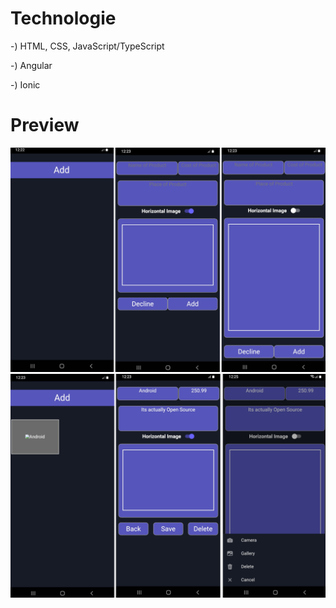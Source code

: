 # Technologie

-) HTML, CSS, JavaScript/TypeScript

-) Angular

-) Ionic

# Preview

![Preview_1](./src/assets/screenshots/Preview_1.png)
![Preview_2](./src/assets/screenshots/Preview_2.png)
